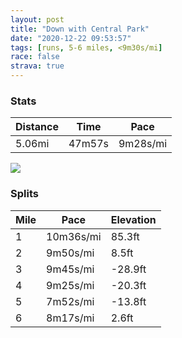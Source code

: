 ```yaml
---
layout: post
title: "Down with Central Park"
date: "2020-12-22 09:53:57"
tags: [runs, 5-6 miles, <9m30s/mi]
race: false
strava: true
---
```


### Stats

| Distance | Time | Pace |
|----------|------|------|
|5.06mi|47m57s|9m28s/mi|

<img src='https://maps.googleapis.com/maps/api/staticmap?maptype=roadmap&path=enc:kv~wFx|hbMAJKDERGFBRMFOr@_@d@KRET?JFVEH]NMBEHOj@AXMNKj@U^Qb@E`@ITK?]POjAMHSp@KFENAR[pBATEFCf@Kl@KRMd@_@n@Sj@GXC\Db@BBPJHLTLNR?\e@v@Eh@?pAWnA]~@Ih@_@lA_@dBY|@]v@Af@LXBNCj@g@vBA~@Cb@GN_@p@W\u@pAQRYp@[`AEnAO`@APGnB?`AGDQbABz@^h@p@f@H@j@GJGHe@FIIi@As@D_@DK\YNc@\W\c@j@MdAC^GjAi@n@@d@Fn@Tz@r@LTJ\RPHR\lARh@ZbBJ^~@|@x@X\JF?l@p@Xp@?JNd@NjAJ^^~@Pj@NTRf@j@n@t@f@`CjAHH`@D|@ZNNXLb@X~@`AZhAAHSb@@DR^\TXN^JZRp@D^Cj@OVEl@Jl@j@b@b@HNj@pBNp@Z|@f@hAJZXVZl@~@rAh@LPL?Dn@d@P@`AVR@z@NXPL[^E`@Sz@ONKFIPAt@KXKj@HPFv@d@dBvAhA~AlAjCZ^z@v@z@XtBAp@If@Dd@Xd@`@bAfAn@~@t@xAZZl@x@~@~@l@h@b@ZpAtBd@|Ah@hAXb@h@h@~@t@r@Z`@ETIZGl@BHALMbAWBEFERDD?\SZ?d@RH@HLXn@PZHj@ZfA\v@v@fAzAx@f@Zx@T`@Ph@LjAb@p@d@r@Xt@l@pAtArAhBdAnBl@v@TRRTPVf@h@VTzA`AXTt@HAGDDHPDNCRF\KPMIIBVPTBDGHCJDdBlADHpAt@@?CKj@a@~AMh@P?CjAh@DD\P\HEEHFvHbBZPnA@b@TVP`E`Ej@b@lD~Bt@\XJrAHUe@hDdB^ZvHpAZVv@|@d@eAeBw@lA`AlBhBRVrA|B@XHTCJQ^BHChBNj@?h@CZ?RDT?nAANVhB\xANz@@RNPkD|LO@O~@_@bAERFDhAtA`@j@PGGm@fA`AWu@RHXPbA`AxAdAhAdAjAvAVf@GLI@[XWb@EXY`@Yl@UVE?_@r@&key=AIzaSyC1MId7bFpkLXNAaYhBSTb8jLyiSqzbDtM&size=800x800&markers=color:yellow|label:S|40.79478,-73.94269&markers=color:green|label:F|40.75578,-73.99680000000012'>

### Splits

| Mile | Pace | Elevation |
|------|------|-----------|
|1|10m36s/mi|85.3ft|
|2|9m50s/mi|8.5ft|
|3|9m45s/mi|-28.9ft|
|4|9m25s/mi|-20.3ft|
|5|7m52s/mi|-13.8ft|
|6|8m17s/mi|2.6ft|
